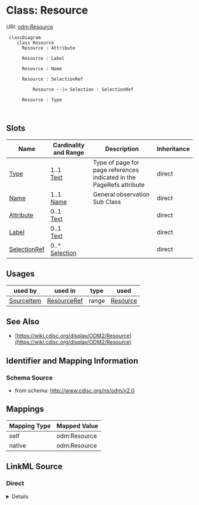 # Class: Resource



URI: [odm:Resource](http://www.cdisc.org/ns/odm/v2.0/Resource)



```mermaid
 classDiagram
    class Resource
      Resource : Attribute
        
      Resource : Label
        
      Resource : Name
        
      Resource : SelectionRef
        
          Resource --|> Selection : SelectionRef
        
      Resource : Type
        
      
```




<!-- no inheritance hierarchy -->


## Slots

| Name | Cardinality and Range | Description | Inheritance |
| ---  | --- | --- | --- |
| [Type](Type.md) | 1..1 <br/> [Text](Text.md) | Type of page for page references indicated in the PageRefs attribute | direct |
| [Name](Name.md) | 1..1 <br/> [Name](Name.md) | General observation Sub Class | direct |
| [Attribute](Attribute.md) | 0..1 <br/> [Text](Text.md) |  | direct |
| [Label](Label.md) | 0..1 <br/> [Text](Text.md) |  | direct |
| [SelectionRef](SelectionRef.md) | 0..* <br/> [Selection](Selection.md) |  | direct |





## Usages

| used by | used in | type | used |
| ---  | --- | --- | --- |
| [SourceItem](SourceItem.md) | [ResourceRef](ResourceRef.md) | range | [Resource](Resource.md) |






## See Also

* [https://wiki.cdisc.org/display/ODM2/Resource](https://wiki.cdisc.org/display/ODM2/Resource)

## Identifier and Mapping Information







### Schema Source


* from schema: http://www.cdisc.org/ns/odm/v2.0





## Mappings

| Mapping Type | Mapped Value |
| ---  | ---  |
| self | odm:Resource |
| native | odm:Resource |





## LinkML Source

<!-- TODO: investigate https://stackoverflow.com/questions/37606292/how-to-create-tabbed-code-blocks-in-mkdocs-or-sphinx -->

### Direct

<details>
```yaml
name: Resource
from_schema: http://www.cdisc.org/ns/odm/v2.0
see_also:
- https://wiki.cdisc.org/display/ODM2/Resource
slots:
- Type
- Name
- Attribute
- Label
- SelectionRef
slot_usage:
  Type:
    name: Type
    domain_of:
    - PDFPageRef
    - Standard
    - StudyEventDef
    - ItemGroupDef
    - Origin
    - Resource
    - MethodDef
    - StudyObjective
    - StudyEndPoint
    - TransitionTimingConstraint
    - RelativeTimingConstraint
    - Branching
    - Organization
    - Query
    range: text
    required: true
  Name:
    name: Name
    domain_of:
    - Alias
    - MetaDataVersion
    - Standard
    - StudyEventGroupDef
    - StudyEventDef
    - ItemGroupDef
    - Class
    - SubClass
    - SourceItem
    - Resource
    - ItemDef
    - CodeList
    - MethodDef
    - Parameter
    - ReturnValue
    - ConditionDef
    - StudyObjective
    - StudyEndPoint
    - StudyTargetPopulation
    - StudyEstimand
    - Arm
    - Epoch
    - StudyTiming
    - TransitionTimingConstraint
    - AbsoluteTimingConstraint
    - RelativeTimingConstraint
    - DurationTimingConstraint
    - WorkflowDef
    - Transition
    - Branching
    - Criterion
    - ExceptionEvent
    - Organization
    - Location
    - Query
    range: name
    required: true
  Attribute:
    name: Attribute
    domain_of:
    - Resource
    range: text
  Label:
    name: Label
    domain_of:
    - Resource
    - Coding
    range: text
  SelectionRef:
    name: SelectionRef
    multivalued: true
    domain_of:
    - Resource
    range: Selection
    inlined: true
    inlined_as_list: true
class_uri: odm:Resource

```
</details>

### Induced

<details>
```yaml
name: Resource
from_schema: http://www.cdisc.org/ns/odm/v2.0
see_also:
- https://wiki.cdisc.org/display/ODM2/Resource
slot_usage:
  Type:
    name: Type
    domain_of:
    - PDFPageRef
    - Standard
    - StudyEventDef
    - ItemGroupDef
    - Origin
    - Resource
    - MethodDef
    - StudyObjective
    - StudyEndPoint
    - TransitionTimingConstraint
    - RelativeTimingConstraint
    - Branching
    - Organization
    - Query
    range: text
    required: true
  Name:
    name: Name
    domain_of:
    - Alias
    - MetaDataVersion
    - Standard
    - StudyEventGroupDef
    - StudyEventDef
    - ItemGroupDef
    - Class
    - SubClass
    - SourceItem
    - Resource
    - ItemDef
    - CodeList
    - MethodDef
    - Parameter
    - ReturnValue
    - ConditionDef
    - StudyObjective
    - StudyEndPoint
    - StudyTargetPopulation
    - StudyEstimand
    - Arm
    - Epoch
    - StudyTiming
    - TransitionTimingConstraint
    - AbsoluteTimingConstraint
    - RelativeTimingConstraint
    - DurationTimingConstraint
    - WorkflowDef
    - Transition
    - Branching
    - Criterion
    - ExceptionEvent
    - Organization
    - Location
    - Query
    range: name
    required: true
  Attribute:
    name: Attribute
    domain_of:
    - Resource
    range: text
  Label:
    name: Label
    domain_of:
    - Resource
    - Coding
    range: text
  SelectionRef:
    name: SelectionRef
    multivalued: true
    domain_of:
    - Resource
    range: Selection
    inlined: true
    inlined_as_list: true
attributes:
  Type:
    name: Type
    description: Type of page for page references indicated in the PageRefs attribute.
    from_schema: http://www.cdisc.org/ns/odm/v2.0
    rank: 1000
    alias: Type
    owner: Resource
    domain_of:
    - PDFPageRef
    - Standard
    - StudyEventDef
    - ItemGroupDef
    - Origin
    - Resource
    - MethodDef
    - StudyObjective
    - StudyEndPoint
    - TransitionTimingConstraint
    - RelativeTimingConstraint
    - Branching
    - Organization
    - Query
    range: text
    required: true
  Name:
    name: Name
    description: General observation Sub Class.
    from_schema: http://www.cdisc.org/ns/odm/v2.0
    rank: 1000
    alias: Name
    owner: Resource
    domain_of:
    - Alias
    - MetaDataVersion
    - Standard
    - StudyEventGroupDef
    - StudyEventDef
    - ItemGroupDef
    - Class
    - SubClass
    - SourceItem
    - Resource
    - ItemDef
    - CodeList
    - MethodDef
    - Parameter
    - ReturnValue
    - ConditionDef
    - StudyObjective
    - StudyEndPoint
    - StudyTargetPopulation
    - StudyEstimand
    - Arm
    - Epoch
    - StudyTiming
    - TransitionTimingConstraint
    - AbsoluteTimingConstraint
    - RelativeTimingConstraint
    - DurationTimingConstraint
    - WorkflowDef
    - Transition
    - Branching
    - Criterion
    - ExceptionEvent
    - Organization
    - Location
    - Query
    range: name
    required: true
  Attribute:
    name: Attribute
    from_schema: http://www.cdisc.org/ns/odm/v2.0
    rank: 1000
    alias: Attribute
    owner: Resource
    domain_of:
    - Resource
    range: text
  Label:
    name: Label
    from_schema: http://www.cdisc.org/ns/odm/v2.0
    rank: 1000
    alias: Label
    owner: Resource
    domain_of:
    - Resource
    - Coding
    range: text
  SelectionRef:
    name: SelectionRef
    from_schema: http://www.cdisc.org/ns/odm/v2.0
    rank: 1000
    multivalued: true
    alias: SelectionRef
    owner: Resource
    domain_of:
    - Resource
    range: Selection
    inlined: true
    inlined_as_list: true
class_uri: odm:Resource

```
</details>
